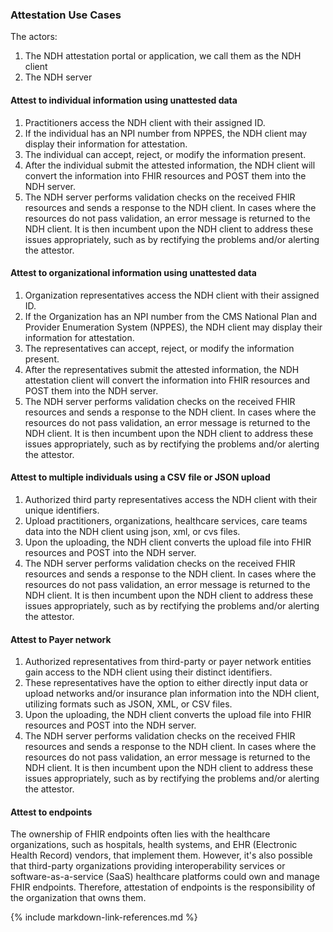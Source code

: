 ### Attestation Use Cases
The actors:
1. The NDH attestation portal or application, we call them as the NDH client
2. The NDH server

#### Attest to individual information using unattested data
1. Practitioners access the NDH client with their assigned ID.
2. If the individual has an NPI number from NPPES, the NDH client may display their information for attestation.
3. The individual can accept, reject, or modify the information present. 
4. After the individual submit the attested information, the NDH client will convert the information into FHIR resources and POST them into the NDH server.
5. The NDH server performs validation checks on the received FHIR resources and sends a response to the NDH client. In cases where the resources do not pass validation, an error message is returned to the NDH client. It is then incumbent upon the NDH client to address these issues appropriately, such as by rectifying the problems and/or alerting the attestor.

#### Attest to organizational information using unattested data
1. Organization representatives access the NDH client with their assigned ID.
2. If the Organization has an NPI number from the CMS National Plan and Provider Enumeration System (NPPES), the NDH client may display their information for attestation.
3. The representatives can accept, reject, or modify the information present. 
4. After the representatives submit the attested information, the NDH attestation client will convert the information into FHIR resources and POST them into the NDH server.
5. The NDH server performs validation checks on the received FHIR resources and sends a response to the NDH client. In cases where the resources do not pass validation, an error message is returned to the NDH client. It is then incumbent upon the NDH client to address these issues appropriately, such as by rectifying the problems and/or alerting the attestor.


#### Attest to multiple individuals using a CSV file or JSON upload
1. Authorized third party representatives access the NDH client with their unique identifiers.
2. Upload practitioners, organizations, healthcare services, care teams data into the NDH client using json, xml, or cvs files. 
3. Upon the uploading, the NDH client converts the upload file into FHIR resources and POST into the NDH server.
4. The NDH server performs validation checks on the received FHIR resources and sends a response to the NDH client. In cases where the resources do not pass validation, an error message is returned to the NDH client. It is then incumbent upon the NDH client to address these issues appropriately, such as by rectifying the problems and/or alerting the attestor.

#### Attest to Payer network
1. Authorized representatives from third-party or payer network entities gain access to the NDH client using their distinct identifiers.
2. These representatives have the option to either directly input data or upload networks and/or insurance plan information into the NDH client, utilizing formats such as JSON, XML, or CSV files. 
3. Upon the uploading, the NDH client converts the upload file into FHIR resources and POST into the NDH server.
4. The NDH server performs validation checks on the received FHIR resources and sends a response to the NDH client. In cases where the resources do not pass validation, an error message is returned to the NDH client. It is then incumbent upon the NDH client to address these issues appropriately, such as by rectifying the problems and/or alerting the attestor.

#### Attest to endpoints
The ownership of FHIR endpoints often lies with the healthcare organizations, such as hospitals, health systems, and EHR (Electronic Health Record) vendors, that implement them. However, it's also possible that third-party organizations providing interoperability services or software-as-a-service (SaaS) healthcare platforms could own and manage FHIR endpoints.
Therefore, attestation of endpoints is the responsibility of the organization that owns them.




{% include markdown-link-references.md %}


<!--
<style>
    th{border: solid 2px lightgrey;}
    td{border: solid 2px lightgrey;}
</style>

| Data Item | Data | Confirm | Updates |
| --------- | ---- | ------- | ------- |
| First Name | Joe | Yes | |
| Last Name | Smith | Yes | |
| NPI | 1245319599 | Yes | |
| Home Address | 501 Echo Lake Chicago, IL 60661 | Yes | |
| Work Address | 400 Lee Rd Chicago, IL 60662 | Yes | |
| Home Telecom | 555-123-4444 | No | 555-123-6666 |
| Work Telecom | 555-123-1234 | Yes | |
| qualification | Internal Medicine Physician | Yes | |

**Step-3**
The NDH creates the Practitioner resource for Joe Smith along with associated VerificationResult and Usage Restrication Resorces  
See the Resources:  

* [Practitioner/JoeSmith]
* [VerificationResult/Verify-JoeSmith]


1. Locate questionnaire (Q) to use for given context (Forms for Practitioner, Organization, ...)
2. load/render Q (pre-populate Q with data)
3. User enters data (local validation may occure during data entry)
4. Questionnaire Response (QR) is validated by server
    - errors, warnings, issure reported to the user
5. QR is saved to the target server 
    - data extracted into other resources

Q resource 
QR resource
Other: extensions, operation, profiles(normally do not it, just define the Q), IG
Q:
- Metadata
- items (nested)
    - LinkId
    - Text
    - Item Type (group, display, string, text, open-choice)
    - Repeats
    - Data rules 
    - Formatting hint

QR: 
    - Context
    - Items (nested)
        -LinkId
        -Text
LinkId must match

Interaction with terminologies
item types choice, open choice
Valueset reference item.answerValueSet
Control selection 
    - radio buttons, comboboxes, checkboxes autocomplet

Dynamic behavious - enable when, enableBehavior (all, any)

Extensions to the core definitions
- advanced redering
- advanced form behavious
- adaptive forms
- import data into forms
- extraction of data from forms

Form filler
1. Form Manager (populate Q; read Valueset)
2. Form Response Manager (query, create, update, extract QR )
3. Form Receiver (process QR)
4. Form Archiver (create QR)

initialExpression for the launchContext extension and itemPopulationContext extension to populate Q elements based on information from outside QR


-->

